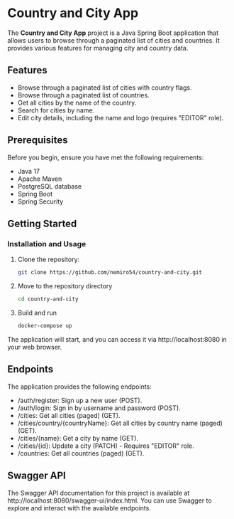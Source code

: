 # Country and City App

The **Country and City App** project is a Java Spring Boot application that allows users to browse through a paginated list of cities and countries. It provides various features for managing city and country data.

## Features

- Browse through a paginated list of cities with country flags.
- Browse through a paginated list of countries.
- Get all cities by the name of the country.
- Search for cities by name.
- Edit city details, including the name and logo (requires "EDITOR" role).

## Prerequisites

Before you begin, ensure you have met the following requirements:

- Java 17
- Apache Maven
- PostgreSQL database
- Spring Boot
- Spring Security

## Getting Started

### Installation and Usage

1. Clone the repository:

   ```sh
   git clone https://github.com/nemiro54/country-and-city.git
   ```
2. Move to the repository directory
   ```sh
   cd country-and-city
   ```

3. Build and run
   ```sh
   docker-compose up
   ```

The application will start, and you can access it via http://localhost:8080 in your web browser.

## Endpoints

The application provides the following endpoints:

* /auth/register: Sign up a new user (POST).
* /auth/login: Sign in by username and password (POST).
* /cities: Get all cities (paged) (GET).
* /cities/country/{countryName}: Get all cities by country name (paged) (GET).
* /cities/{name}: Get a city by name (GET).
* /cities/{id}: Update a city (PATCH) - Requires "EDITOR" role.
* /countries: Get all countries (paged) (GET).

## Swagger API

The Swagger API documentation for this project is available at http://localhost:8080/swagger-ui/index.html. You can use Swagger to explore and interact with the available endpoints.
